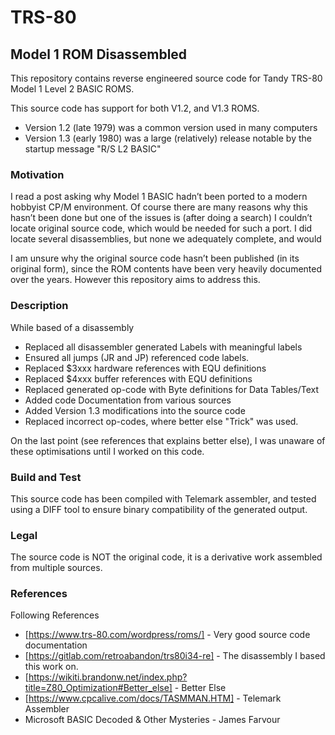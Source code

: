 # TRS-80

## Model 1 ROM Disassembled

This repository contains reverse engineered source code for Tandy TRS-80 Model 1 Level 2 BASIC ROMS. 

This source code has support for both V1.2, and V1.3 ROMS. 
* Version 1.2 (late 1979) was a common version used in many computers
* Version 1.3 (early 1980) was a large (relatively) release notable by the startup message "R/S L2 BASIC"

### Motivation

I read a post asking why Model 1 BASIC hadn’t been ported to a modern hobbyist CP/M environment. Of course there are many reasons why this hasn’t been done but one of the issues is (after doing a search) I couldn’t locate original source code, which would be needed for such a port. I did locate several disassemblies, but none we adequately complete, and would 

I am unsure why the original source code hasn’t been published (in its original form), since the ROM contents have been very heavily documented over the years. However this repository aims to address this.

### Description

While based of a disassembly 

* Replaced all disassembler generated Labels with meaningful labels
* Ensured all jumps (JR and JP) referenced code labels.
* Replaced $3xxx hardware references with EQU definitions
* Replaced $4xxx buffer references with EQU definitions
* Replaced generated op-code with Byte definitions for Data Tables/Text
* Added code Documentation from various sources
* Added Version 1.3 modifications into the source code
* Replaced incorrect op-codes, where better else "Trick" was used.

On the last point (see references that explains better else), I was unaware of these optimisations until I worked on this code.

### Build and Test

This source code has been compiled with Telemark assembler, and tested using a DIFF tool to ensure binary compatibility of the generated output.

### Legal

The source code is NOT the original code, it is a derivative work assembled from multiple sources.

### References

Following References
* [https://www.trs-80.com/wordpress/roms/] - Very good source code documentation
* [https://gitlab.com/retroabandon/trs80i34-re] - The disassembly I based this work on.
* [https://wikiti.brandonw.net/index.php?title=Z80_Optimization#Better_else] - Better Else
* [https://www.cpcalive.com/docs/TASMMAN.HTM] - Telemark Assembler
* Microsoft BASIC Decoded & Other Mysteries - James Farvour

